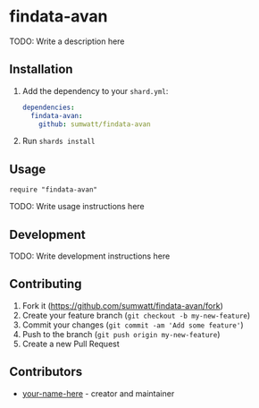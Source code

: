 # findata-avan

TODO: Write a description here

## Installation

1. Add the dependency to your `shard.yml`:

   ```yaml
   dependencies:
     findata-avan:
       github: sumwatt/findata-avan
   ```

2. Run `shards install`

## Usage

```crystal
require "findata-avan"
```

TODO: Write usage instructions here

## Development

TODO: Write development instructions here

## Contributing

1. Fork it (<https://github.com/sumwatt/findata-avan/fork>)
2. Create your feature branch (`git checkout -b my-new-feature`)
3. Commit your changes (`git commit -am 'Add some feature'`)
4. Push to the branch (`git push origin my-new-feature`)
5. Create a new Pull Request

## Contributors

- [your-name-here](https://github.com/sumwatt) - creator and maintainer
